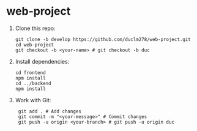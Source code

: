 # web-project

1. Clone this repo:

    ```shell
    git clone -b develop https://github.com/duclm278/web-project.git
    cd web-project
    git checkout -b <your-name> # git checkout -b duc
    ```

2. Install dependencies:

    ```shell
    cd frontend
    npm install
    cd ../backend
    npm install
    ```

3. Work with Git:

   ```shell
    git add . # Add changes
    git commit -m "<your-message>" # Commit changes
    git push -u origin <your-branch> # git push -u origin duc
    ```
